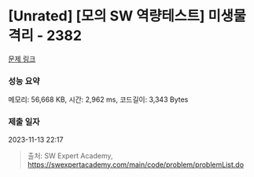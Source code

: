 # [Unrated] [모의 SW 역량테스트] 미생물 격리 - 2382 

[문제 링크](https://swexpertacademy.com/main/code/problem/problemDetail.do?contestProbId=AV597vbqAH0DFAVl) 

### 성능 요약

메모리: 56,668 KB, 시간: 2,962 ms, 코드길이: 3,343 Bytes

### 제출 일자

2023-11-13 22:17



> 출처: SW Expert Academy, https://swexpertacademy.com/main/code/problem/problemList.do